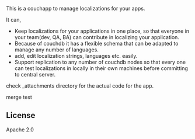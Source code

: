 This is a couchapp to manage localizations for your apps. 

It can,

- Keep localizations for your applications in one place, so that everyone in your team(dev, QA, BA) can contribute in localizing your application.
- Because of couchdb it has a flexible schema that can be adapted to manage any number of languages.
- add, edit localization strings, languages etc. easily.
- Support replication to any number of couchdb nodes so that every one can test localizations in locally in their own machines before committing to central server.

check _attachments directory for the actual code for the app.

merge test

## License

Apache 2.0
